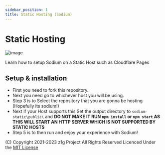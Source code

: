 ```yaml
---
sidebar_position: 1
title: Static Hosting (Sodium)
---
```


# Static Hosting

![image](https://github.com/z1g-project/sodium/blob/master/sodium-static/public/sodium.png?raw=true)

Learn how to setup Sodium on a Static Host such as Cloudflare Pages

## Setup & installation

- First you need to fork this repository.
- Next you need go to whichever host you will be using.
- Step 3 is to Select the repository that you are gonna be hosting (Hopefully its sodium!)
- Next if your Host supports this Set the output directory to `sodium-static\public\` and **DO NOT MAKE IT RUN `npm install` or `npm start` AS THIS WILL START AN HTTP SERVER WHICH IS NOT SUPPORTED BY STATIC HOSTS**
- Step 5 is to then run and enjoy your experience with Sodium!

(C) Copyright 2021-2023 z1g Project All Rights Reserved
Licenced Under the [MIT License](https://github.com/z1g-project/z1g-Project-Hub/blob/master/LICENSE.txt)